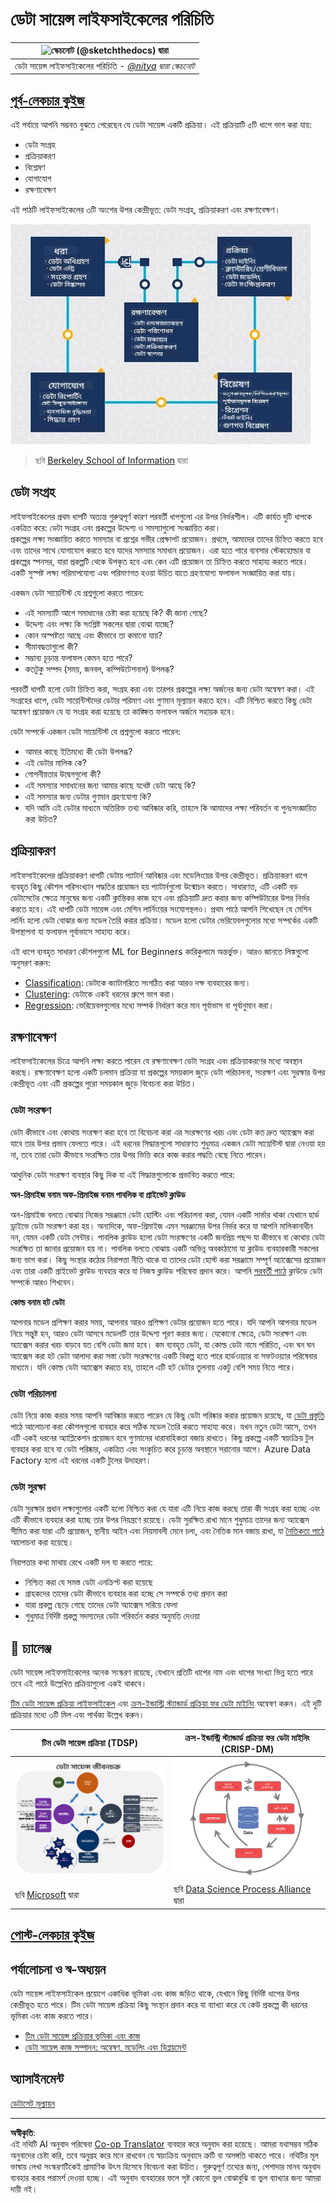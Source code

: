 <!--
CO_OP_TRANSLATOR_METADATA:
{
  "original_hash": "79ca8a5a3135e94d2d43f56ba62d5205",
  "translation_date": "2025-09-04T16:29:43+00:00",
  "source_file": "4-Data-Science-Lifecycle/14-Introduction/README.md",
  "language_code": "bn"
}
-->
# ডেটা সায়েন্স লাইফসাইকেলের পরিচিতি

|![ স্কেচনোট [(@sketchthedocs)](https://sketchthedocs.dev) দ্বারা ](../../sketchnotes/14-DataScience-Lifecycle.png)|
|:---:|
| ডেটা সায়েন্স লাইফসাইকেলের পরিচিতি - _[@nitya](https://twitter.com/nitya) দ্বারা স্কেচনোট_ |

## [পূর্ব-লেকচার কুইজ](https://red-water-0103e7a0f.azurestaticapps.net/quiz/26)

এই পর্যায়ে আপনি সম্ভবত বুঝতে পেরেছেন যে ডেটা সায়েন্স একটি প্রক্রিয়া। এই প্রক্রিয়াটি ৫টি ধাপে ভাগ করা যায়:

- ডেটা সংগ্রহ
- প্রক্রিয়াকরণ
- বিশ্লেষণ
- যোগাযোগ
- রক্ষণাবেক্ষণ

এই পাঠটি লাইফসাইকেলের ৩টি অংশের উপর কেন্দ্রীভূত: ডেটা সংগ্রহ, প্রক্রিয়াকরণ এবং রক্ষণাবেক্ষণ।

![ডেটা সায়েন্স লাইফসাইকেলের চিত্র](../../../../translated_images/data-science-lifecycle.a1e362637503c4fb0cd5e859d7552edcdb4aa629a279727008baa121f2d33f32.bn.jpg)
> ছবি [Berkeley School of Information](https://ischoolonline.berkeley.edu/data-science/what-is-data-science/) দ্বারা

## ডেটা সংগ্রহ

লাইফসাইকেলের প্রথম ধাপটি অত্যন্ত গুরুত্বপূর্ণ কারণ পরবর্তী ধাপগুলো এর উপর নির্ভরশীল। এটি কার্যত দুটি ধাপকে একত্রিত করে: ডেটা সংগ্রহ এবং প্রকল্পের উদ্দেশ্য ও সমস্যাগুলো সংজ্ঞায়িত করা।  
প্রকল্পের লক্ষ্য সংজ্ঞায়িত করতে সমস্যার বা প্রশ্নের গভীর প্রেক্ষাপট প্রয়োজন। প্রথমে, আমাদের তাদের চিহ্নিত করতে হবে এবং তাদের সাথে যোগাযোগ করতে হবে যাদের সমস্যার সমাধান প্রয়োজন। এরা হতে পারে ব্যবসার স্টেকহোল্ডার বা প্রকল্পের স্পনসর, যারা প্রকল্পটি থেকে উপকৃত হবে এবং কেন এটি প্রয়োজন তা চিহ্নিত করতে সাহায্য করতে পারে। একটি সুস্পষ্ট লক্ষ্য পরিমাপযোগ্য এবং পরিমাণগত হওয়া উচিত যাতে গ্রহণযোগ্য ফলাফল সংজ্ঞায়িত করা যায়।

একজন ডেটা সায়েন্টিস্ট যে প্রশ্নগুলো করতে পারেন:
-	এই সমস্যাটি আগে সমাধানের চেষ্টা করা হয়েছে কি? কী জানা গেছে?
-	উদ্দেশ্য এবং লক্ষ্য কি সংশ্লিষ্ট সকলের দ্বারা বোঝা যাচ্ছে?
-	কোন অস্পষ্টতা আছে এবং কীভাবে তা কমানো যায়?
-	সীমাবদ্ধতাগুলো কী?
-	সম্ভাব্য চূড়ান্ত ফলাফল কেমন হতে পারে?
-	কতটুকু সম্পদ (সময়, জনবল, কম্পিউটেশনাল) উপলব্ধ?

পরবর্তী ধাপটি হলো ডেটা চিহ্নিত করা, সংগ্রহ করা এবং তারপর প্রকল্পের লক্ষ্য অর্জনের জন্য ডেটা অন্বেষণ করা। এই সংগ্রহের ধাপে, ডেটা সায়েন্টিস্টদের ডেটার পরিমাণ এবং গুণমান মূল্যায়ন করতে হবে। এটি নিশ্চিত করতে কিছু ডেটা অন্বেষণ প্রয়োজন যে যা সংগ্রহ করা হয়েছে তা কাঙ্ক্ষিত ফলাফল অর্জনে সহায়ক হবে।

ডেটা সম্পর্কে একজন ডেটা সায়েন্টিস্ট যে প্রশ্নগুলো করতে পারেন:
-	আমার কাছে ইতিমধ্যে কী ডেটা উপলব্ধ?
-	এই ডেটার মালিক কে?
-	গোপনীয়তার উদ্বেগগুলো কী?
-	এই সমস্যার সমাধানের জন্য আমার কাছে যথেষ্ট ডেটা আছে কি?
-	এই সমস্যার জন্য ডেটার গুণমান গ্রহণযোগ্য কি?
-	যদি আমি এই ডেটার মাধ্যমে অতিরিক্ত তথ্য আবিষ্কার করি, তাহলে কি আমাদের লক্ষ্য পরিবর্তন বা পুনঃসংজ্ঞায়িত করা উচিত?

## প্রক্রিয়াকরণ

লাইফসাইকেলের প্রক্রিয়াকরণ ধাপটি ডেটায় প্যাটার্ন আবিষ্কার এবং মডেলিংয়ের উপর কেন্দ্রীভূত। প্রক্রিয়াকরণ ধাপে ব্যবহৃত কিছু কৌশল পরিসংখ্যান পদ্ধতির প্রয়োজন হয় প্যাটার্নগুলো উন্মোচন করতে। সাধারণত, এটি একটি বড় ডেটাসেটের ক্ষেত্রে মানুষের জন্য একটি ক্লান্তিকর কাজ হবে এবং প্রক্রিয়াটি দ্রুত করার জন্য কম্পিউটারের উপর নির্ভর করতে হবে। এই ধাপটি ডেটা সায়েন্স এবং মেশিন লার্নিংয়ের সংযোগস্থলও। প্রথম পাঠে আপনি শিখেছেন যে মেশিন লার্নিং হলো ডেটা বোঝার জন্য মডেল তৈরি করার প্রক্রিয়া। মডেল হলো ডেটার ভেরিয়েবলগুলোর মধ্যে সম্পর্কের একটি উপস্থাপনা যা ফলাফল পূর্বাভাসে সাহায্য করে।

এই ধাপে ব্যবহৃত সাধারণ কৌশলগুলো ML for Beginners কারিকুলামে অন্তর্ভুক্ত। আরও জানতে লিঙ্কগুলো অনুসরণ করুন:

- [Classification](https://github.com/microsoft/ML-For-Beginners/tree/main/4-Classification): ডেটাকে ক্যাটাগরিতে সংগঠিত করা আরও দক্ষ ব্যবহারের জন্য।
- [Clustering](https://github.com/microsoft/ML-For-Beginners/tree/main/5-Clustering): ডেটাকে একই ধরনের গ্রুপে ভাগ করা।
- [Regression](https://github.com/microsoft/ML-For-Beginners/tree/main/2-Regression): ভেরিয়েবলগুলোর মধ্যে সম্পর্ক নির্ধারণ করে মান পূর্বাভাস বা পূর্বানুমান করা।

## রক্ষণাবেক্ষণ

লাইফসাইকেলের চিত্রে আপনি লক্ষ্য করতে পারেন যে রক্ষণাবেক্ষণ ডেটা সংগ্রহ এবং প্রক্রিয়াকরণের মধ্যে অবস্থান করছে। রক্ষণাবেক্ষণ হলো একটি চলমান প্রক্রিয়া যা প্রকল্পের সময়কাল জুড়ে ডেটা পরিচালনা, সংরক্ষণ এবং সুরক্ষার উপর কেন্দ্রীভূত এবং এটি প্রকল্পের পুরো সময়কাল জুড়ে বিবেচনা করা উচিত।

### ডেটা সংরক্ষণ

ডেটা কীভাবে এবং কোথায় সংরক্ষণ করা হবে তা বিবেচনা করা এর সংরক্ষণের খরচ এবং ডেটা কত দ্রুত অ্যাক্সেস করা যাবে তার উপর প্রভাব ফেলতে পারে। এই ধরনের সিদ্ধান্তগুলো সাধারণত শুধুমাত্র একজন ডেটা সায়েন্টিস্ট দ্বারা নেওয়া হয় না, তবে তারা ডেটা কীভাবে সংরক্ষিত তার উপর ভিত্তি করে কাজ করার পদ্ধতি বেছে নিতে পারেন।

আধুনিক ডেটা সংরক্ষণ ব্যবস্থার কিছু দিক যা এই সিদ্ধান্তগুলোকে প্রভাবিত করতে পারে:

**অন-প্রিমাইজ বনাম অফ-প্রিমাইজ বনাম পাবলিক বা প্রাইভেট ক্লাউড**

অন-প্রিমাইজ বলতে বোঝায় নিজের সরঞ্জামে ডেটা হোস্টিং এবং পরিচালনা করা, যেমন একটি সার্ভার থাকা যেখানে হার্ড ড্রাইভে ডেটা সংরক্ষণ করা হয়। অন্যদিকে, অফ-প্রিমাইজ এমন সরঞ্জামের উপর নির্ভর করে যা আপনি মালিকানাধীন নন, যেমন একটি ডেটা সেন্টার। পাবলিক ক্লাউড হলো ডেটা সংরক্ষণের একটি জনপ্রিয় পছন্দ যা কীভাবে বা কোথায় ডেটা সংরক্ষিত তা জানার প্রয়োজন হয় না। পাবলিক বলতে বোঝায় একটি অভিন্ন অবকাঠামো যা ক্লাউড ব্যবহারকারী সকলের জন্য ভাগ করা। কিছু সংস্থার কঠোর নিরাপত্তা নীতি থাকে যা তাদের ডেটা হোস্ট করা সরঞ্জামে সম্পূর্ণ অ্যাক্সেসের প্রয়োজন এবং তারা একটি প্রাইভেট ক্লাউড ব্যবহার করে যা নিজস্ব ক্লাউড পরিষেবা প্রদান করে। আপনি [পরবর্তী পাঠে](https://github.com/microsoft/Data-Science-For-Beginners/tree/main/5-Data-Science-In-Cloud) ক্লাউডে ডেটা সম্পর্কে আরও শিখবেন।

**কোল্ড বনাম হট ডেটা**

আপনার মডেল প্রশিক্ষণ করার সময়, আপনার আরও প্রশিক্ষণ ডেটার প্রয়োজন হতে পারে। যদি আপনি আপনার মডেল নিয়ে সন্তুষ্ট হন, আরও ডেটা আসবে মডেলটি তার উদ্দেশ্য পূরণ করার জন্য। যেকোনো ক্ষেত্রে, ডেটা সংরক্ষণ এবং অ্যাক্সেস করার খরচ বাড়বে যত বেশি ডেটা জমা হবে। কম ব্যবহৃত ডেটা, যা কোল্ড ডেটা নামে পরিচিত, এবং ঘন ঘন অ্যাক্সেস করা হট ডেটা আলাদা করা সস্তা ডেটা সংরক্ষণের একটি বিকল্প হতে পারে হার্ডওয়্যার বা সফটওয়্যার পরিষেবার মাধ্যমে। যদি কোল্ড ডেটা অ্যাক্সেস করতে হয়, তাহলে এটি হট ডেটার তুলনায় একটু বেশি সময় নিতে পারে।

### ডেটা পরিচালনা

ডেটা নিয়ে কাজ করার সময় আপনি আবিষ্কার করতে পারেন যে কিছু ডেটা পরিষ্কার করার প্রয়োজন রয়েছে, যা [ডেটা প্রস্তুতি](https://github.com/microsoft/Data-Science-For-Beginners/tree/main/2-Working-With-Data/08-data-preparation) পাঠে আলোচনা করা কৌশলগুলো ব্যবহার করে সঠিক মডেল তৈরি করতে সাহায্য করে। যখন নতুন ডেটা আসে, তখন এটি একই ধরনের অ্যাপ্লিকেশন প্রয়োজন হবে গুণমানের ধারাবাহিকতা বজায় রাখতে। কিছু প্রকল্পে একটি স্বয়ংক্রিয় টুল ব্যবহার করা হবে যা ডেটা পরিষ্কার, একত্রিত এবং সংকুচিত করে চূড়ান্ত অবস্থানে সরানোর আগে। Azure Data Factory হলো এই ধরনের একটি টুলের উদাহরণ।

### ডেটা সুরক্ষা

ডেটা সুরক্ষার প্রধান লক্ষ্যগুলোর একটি হলো নিশ্চিত করা যে যারা এটি নিয়ে কাজ করছে তারা কী সংগ্রহ করা হচ্ছে এবং এটি কীভাবে ব্যবহার করা হচ্ছে তার উপর নিয়ন্ত্রণে রয়েছে। ডেটা সুরক্ষিত রাখা মানে শুধুমাত্র তাদের জন্য অ্যাক্সেস সীমিত করা যারা এটি প্রয়োজন, স্থানীয় আইন এবং নিয়মাবলী মেনে চলা, এবং নৈতিক মান বজায় রাখা, যা [নৈতিকতা পাঠে](https://github.com/microsoft/Data-Science-For-Beginners/tree/main/1-Introduction/02-ethics) আলোচনা করা হয়েছে।

নিরাপত্তার কথা মাথায় রেখে একটি দল যা করতে পারে:
- নিশ্চিত করা যে সমস্ত ডেটা এনক্রিপ্ট করা হয়েছে
- গ্রাহকদের তাদের ডেটা কীভাবে ব্যবহার করা হচ্ছে সে সম্পর্কে তথ্য প্রদান করা
- যারা প্রকল্প ছেড়ে গেছে তাদের ডেটা অ্যাক্সেস সরিয়ে ফেলা
- শুধুমাত্র নির্দিষ্ট প্রকল্প সদস্যদের ডেটা পরিবর্তন করার অনুমতি দেওয়া

## 🚀 চ্যালেঞ্জ

ডেটা সায়েন্স লাইফসাইকেলের অনেক সংস্করণ রয়েছে, যেখানে প্রতিটি ধাপের নাম এবং ধাপের সংখ্যা ভিন্ন হতে পারে তবে এই পাঠে উল্লেখিত প্রক্রিয়াগুলো একই থাকবে।

[টিম ডেটা সায়েন্স প্রক্রিয়া লাইফসাইকেল](https://docs.microsoft.com/en-us/azure/architecture/data-science-process/lifecycle) এবং [ক্রস-ইন্ডাস্ট্রি স্ট্যান্ডার্ড প্রক্রিয়া ফর ডেটা মাইনিং](https://www.datascience-pm.com/crisp-dm-2/) অন্বেষণ করুন। এই দুটি প্রক্রিয়ার মধ্যে ৩টি মিল এবং পার্থক্য উল্লেখ করুন।

|টিম ডেটা সায়েন্স প্রক্রিয়া (TDSP)|ক্রস-ইন্ডাস্ট্রি স্ট্যান্ডার্ড প্রক্রিয়া ফর ডেটা মাইনিং (CRISP-DM)|
|--|--|
|![টিম ডেটা সায়েন্স লাইফসাইকেল](../../../../translated_images/tdsp-lifecycle2.e19029d598e2e73d5ef8a4b98837d688ec6044fe332c905d4dbb69eb6d5c1d96.bn.png) | ![ডেটা সায়েন্স প্রক্রিয়া অ্যালায়েন্স ইমেজ](../../../../translated_images/CRISP-DM.8bad2b4c66e62aa75278009e38e3e99902c73b0a6f63fd605a67c687a536698c.bn.png) |
| ছবি [Microsoft](https://docs.microsoft.comazure/architecture/data-science-process/lifecycle) দ্বারা | ছবি [Data Science Process Alliance](https://www.datascience-pm.com/crisp-dm-2/) দ্বারা |

## [পোস্ট-লেকচার কুইজ](https://ff-quizzes.netlify.app/en/ds/)

## পর্যালোচনা ও স্ব-অধ্যয়ন

ডেটা সায়েন্স লাইফসাইকেল প্রয়োগে একাধিক ভূমিকা এবং কাজ জড়িত থাকে, যেখানে কিছু নির্দিষ্ট ধাপের উপর কেন্দ্রীভূত হতে পারে। টিম ডেটা সায়েন্স প্রক্রিয়া কিছু সংস্থান প্রদান করে যা ব্যাখ্যা করে যে কেউ প্রকল্পে কী ধরনের ভূমিকা এবং কাজ করতে পারে।

* [টিম ডেটা সায়েন্স প্রক্রিয়ার ভূমিকা এবং কাজ](https://docs.microsoft.com/en-us/azure/architecture/data-science-process/roles-tasks)
* [ডেটা সায়েন্স কাজ সম্পাদন: অন্বেষণ, মডেলিং এবং ডিপ্লয়মেন্ট](https://docs.microsoft.com/en-us/azure/architecture/data-science-process/execute-data-science-tasks)

## অ্যাসাইনমেন্ট

[ডেটাসেট মূল্যায়ন](assignment.md)

---

**অস্বীকৃতি**:  
এই নথিটি AI অনুবাদ পরিষেবা [Co-op Translator](https://github.com/Azure/co-op-translator) ব্যবহার করে অনুবাদ করা হয়েছে। আমরা যথাসম্ভব সঠিক অনুবাদের চেষ্টা করি, তবে অনুগ্রহ করে মনে রাখবেন যে স্বয়ংক্রিয় অনুবাদে ত্রুটি বা অসঙ্গতি থাকতে পারে। নথিটির মূল ভাষায় লেখা সংস্করণটিকেই প্রামাণিক উৎস হিসেবে বিবেচনা করা উচিত। গুরুত্বপূর্ণ তথ্যের জন্য, পেশাদার মানব অনুবাদ ব্যবহার করার পরামর্শ দেওয়া হচ্ছে। এই অনুবাদ ব্যবহারের ফলে সৃষ্ট কোনো ভুল বোঝাবুঝি বা ভুল ব্যাখ্যার জন্য আমরা দায়ী নই।